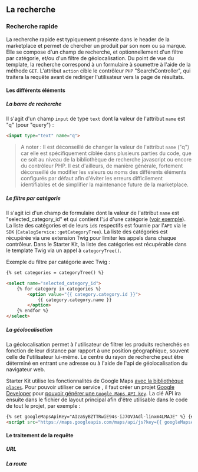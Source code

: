 ## La recherche


### Recherche rapide

La recherche rapide est typiquement présente dans le header de la marketplace et permet de chercher un produit par son nom ou sa marque.
Elle se compose d'un champ de recherche, et optionnellement d'un filtre par catégorie, et/ou d'un filtre de géolocalisation.
Du point de vue du template, la recherche correspond à un formulaire à soumettre à l'aide de la méthode `GET`.
L'attribut `action` cible le contrôleur `PHP` "SearchController", qui traitera la requête avant de rediriger l'utilisateur vers la page de résultats.


#### Les différents éléments

##### La barre de recherche

Il s'agit d'un champ `input` de type `text` dont la valeur de l'attribut `name` est "q" (pour "query") :
```html
<input type="text" name="q">
```

> A noter :
Il est déconseillé de changer la valeur de l'attribut `name` ("q") car elle est spécifiquement ciblée dans plusieurs parties du code, que ce soit au niveau de la bibliothèque de recherche javascript ou encore du contrôleur PHP.
Il est d'ailleurs, de manière générale, fortement déconseillé de modifier les valeurs ou noms des différents éléments configurés par défaut afin d'éviter les erreurs difficilement identifiables et de simplifier la maintenance future de la marketplace. 

##### Le filtre par catégorie

Il s'agit ici d'un champ de formulaire dont la valeur de l'attribut `name` est "selected_category_id" et qui contient l'`id` d'une catégorie ([voir exemple](#category-tree-example)).
La liste des catégories et de leurs `id`s respectifs est fournie par l'`API` via le `SDK` (`CatalogService::getCategoryTree`).
La liste des catégories est récupérée via une extension Twig pour limiter les appels dans chaque contrôleur.
Dans le Starter Kit, la liste des catégories est récupérable dans le template Twig via un appel à `categoryTree()`. 

Exemple du filtre par catégorie avec Twig :
```html
{% set categories = categoryTree() %}

<select name="selected_category_id">
    {% for category in categories %}
        <option value="{{ category.category.id }}">
            {{ category.category.name }}
        </option>
    {% endfor %}
</select>
```

##### La géolocalisation

La géolocalisation permet à l'utilisateur de filtrer les produits recherchés en fonction de leur distance par rapport à une position géographique, souvent celle de l'utilisateur lui-même.
Le centre du rayon de recherche peut être déterminé en entrant une adresse ou à l'aide de l'api de géolocalisation du navigateur web.

Starter Kit utilise les fonctionnalités de Google Maps [avec la bibliothèque `places`](https://developers.google.com/maps/documentation/javascript/places?hl=fr).
Pour pouvoir utiliser ce service , il faut créer un projet [Google Developer](https://console.developers.google.com/apis/dashboard) pour [pouvoir générer une `Google Maps API key`](https://support.google.com/googleapi/answer/6158857?hl=fr).
La clé API ira ensuite dans le fichier de layout principal afin d'être utilisable dans le code de tout le projet, par exemple :
```html
{% set googleMapsApiKey="AIzaSyBZTTRwiE94s-iJ7OVJAdl-linxm4LMAJE" %} {# demo key #}
<script src="https://maps.googleapis.com/maps/api/js?key={{ googleMapsApiKey }}&libraries=places" async defer></script>
```

#### Le traitement de la requête

##### URL

##### La route
